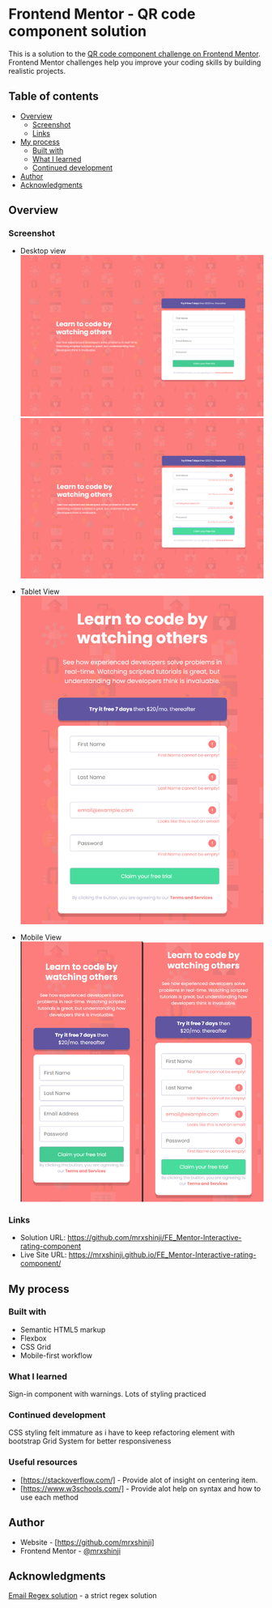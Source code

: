 # Frontend Mentor - QR code component solution

This is a solution to the [QR code component challenge on Frontend Mentor](https://www.frontendmentor.io/challenges/qr-code-component-iux_sIO_H). Frontend Mentor challenges help you improve your coding skills by building realistic projects. 

## Table of contents

- [Overview](#overview)
  - [Screenshot](#screenshot)
  - [Links](#links)
- [My process](#my-process)
  - [Built with](#built-with)
  - [What I learned](#what-i-learned)
  - [Continued development](#continued-development)
- [Author](#author)
- [Acknowledgments](#acknowledgments)


## Overview

### Screenshot
- Desktop view
![](./images/for_readme/desktop.png)
![](./images/for_readme/desktop-active.png)

- Tablet View
![](./images/for_readme/tablet.png)

- Mobile View
![](./images/for_readme/mobile.png)

### Links

- Solution URL: https://github.com/mrxshinji/FE_Mentor-Interactive-rating-component
- Live Site URL: https://mrxshinji.github.io/FE_Mentor-Interactive-rating-component/

## My process

### Built with

- Semantic HTML5 markup
- Flexbox
- CSS Grid
- Mobile-first workflow

### What I learned

Sign-in component with warnings. Lots of styling practiced

### Continued development

CSS styling felt immature as i have to keep refactoring element with bootstrap Grid System for better responsiveness

### Useful resources

- [https://stackoverflow.com/] - Provide alot of insight on centering item.
- [https://www.w3schools.com/] - Provide alot help on syntax and how to use each method

## Author

- Website - [https://github.com/mrxshinji]
- Frontend Mentor - [@mrxshinji](https://www.frontendmentor.io/profile/mrxshinji)

## Acknowledgments

[Email Regex solution](https://stackoverflow.com/questions/46155/how-can-i-validate-an-email-address-in-javascript) - a strict regex solution

